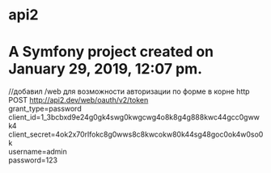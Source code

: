 api2
====

A Symfony project created on January 29, 2019, 12:07 pm.
====

//добавил /web для возможности авторизации по форме в корне
http POST http://api2.dev/web/oauth/v2/token \
    grant_type=password \
    client_id=1_3bcbxd9e24g0gk4swg0kwgcwg4o8k8g4g888kwc44gcc0gwwk4 \
    client_secret=4ok2x70rlfokc8g0wws8c8kwcokw80k44sg48goc0ok4w0so0k \
    username=admin \
    password=123